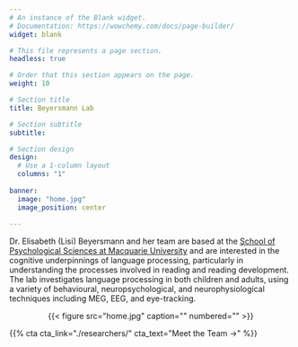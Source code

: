 ```yaml
---
# An instance of the Blank widget.
# Documentation: https://wowchemy.com/docs/page-builder/
widget: blank

# This file represents a page section.
headless: true

# Order that this section appears on the page.
weight: 10

# Section title
title: Beyersmann Lab

# Section subtitle
subtitle:

# Section design
design:
  # Use a 1-column layout
  columns: "1"
  
banner:
  image: "home.jpg"
  image_position: center
    
---
```


Dr. Elisabeth (Lisi) Beyersmann and her team are based at the <a href="https://www.mq.edu.au/about/about-the-university/our-faculties/medicine-and-health-sciences/departments-and-centres/department-of-psychology" target="_blank">School of Psychological Sciences at Macquarie University</a> and are interested in the cognitive underpinnings of language processing, particularly in understanding the processes involved in reading and reading development. The lab investigates language processing in both children and adults, using a variety of behavioural, neuropsychological, and neurophysiological techniques including MEG, EEG, and eye-tracking.

<center>{{< figure src="home.jpg" caption="" numbered="" >}}</center>
  
{{% cta cta_link="./researchers/" cta_text="Meet the Team →" %}}
